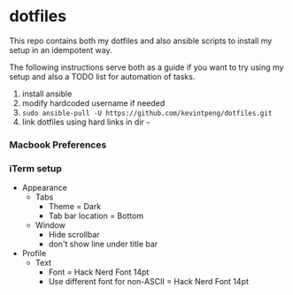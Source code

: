 # dotfiles
This repo contains both my dotfiles and also ansible scripts to install my setup in an idempotent way.

The following instructions serve both as a guide if you want to try using my setup and also a TODO list for automation of tasks.

1. install ansible
2. modify hardcoded username if needed
3. `sudo ansible-pull -U https://github.com/kevintpeng/dotfiles.git`
4. link dotfiles using hard links in dir `~`

### Macbook Preferences


### iTerm setup
- Appearance
  - Tabs
    - Theme = Dark
    - Tab bar location = Bottom
  - Window
    - Hide scrollbar
    - don't show line under title bar
- Profile
  - Text
    - Font = Hack Nerd Font 14pt
    - Use different font for non-ASCII = Hack Nerd Font 14pt
